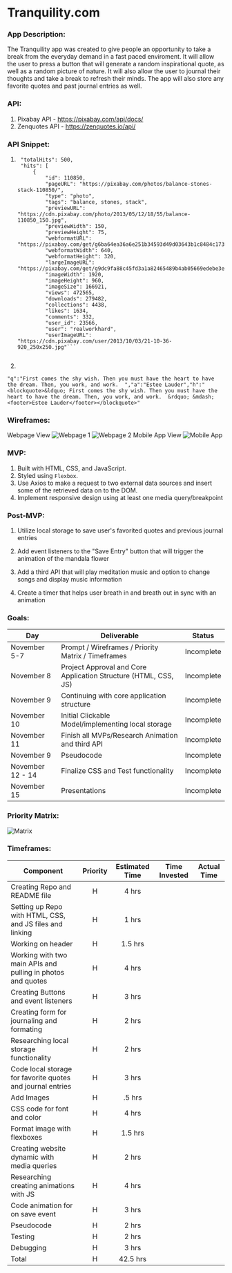 # Tranquility.com

### App Description:
The Tranquility app was created to give people an opportunity to take a break from the everyday demand in a fast paced enviroment. It will allow the user to press a button that will generate a random inspirational quote, as well as a random picture of nature. It will also allow the user to journal their thoughts and take a break to refresh their minds. The app will also store any favorite quotes and past journal entries as well.
### API:
1. Pixabay API - https://pixabay.com/api/docs/
2. Zenquotes API - https://zenquotes.io/api/
### API Snippet: 
1.
   ```"total": 5062,
    "totalHits": 500,
    "hits": [
        {
            "id": 110850,
            "pageURL": "https://pixabay.com/photos/balance-stones-stack-110850/",
            "type": "photo",
            "tags": "balance, stones, stack",
            "previewURL": "https://cdn.pixabay.com/photo/2013/05/12/18/55/balance-110850_150.jpg",
            "previewWidth": 150,
            "previewHeight": 75,
            "webformatURL": "https://pixabay.com/get/g6ba64ea36a6e251b34593d49d03643b1c8484c1733ab4ab266995ee5ffeef6d6b877f51758fcb81852202c39ab4becbb_640.jpg",
            "webformatWidth": 640,
            "webformatHeight": 320,
            "largeImageURL": "https://pixabay.com/get/g9dc9fa88c45fd3a1a82465489b4ab05669edebe3ec7df0d27b842f8166941eb5408a10091decdd3ef3e21ae67d3bfd51dc48169ad89e9bbac5d54ce198e4a1b4_1280.jpg",
            "imageWidth": 1920,
            "imageHeight": 960,
            "imageSize": 166921,
            "views": 472565,
            "downloads": 279482,
            "collections": 4438,
            "likes": 1634,
            "comments": 332,
            "user_id": 23566,
            "user": "realworkhard",
            "userImageURL": "https://cdn.pixabay.com/user/2013/10/03/21-10-36-920_250x250.jpg"```
        

2. 
```
"q":"First comes the shy wish. Then you must have the heart to have the dream. Then, you work, and work.  ","a":"Estee Lauder","h":"<blockquote>&ldquo; First comes the shy wish. Then you must have the heart to have the dream. Then, you work, and work.  &rdquo; &mdash; <footer>Estee Lauder</footer></blockquote>"
```


### Wireframes:  
Webpage View
<img src="Pictures/Webpage_1.png" alt="Webpage 1" />
<img src="Pictures/Webpage_2.png" alt="Webpage 2" />
Mobile App View
<img src="Pictures/Mobile_App.png" alt="Mobile App" />

### MVP: 
  1. Built with HTML, CSS, and JavaScript.
  1. Styled using `Flexbox`.
  1. Use Axios to make a request to two external data sources and insert some of the retrieved data on to the DOM.
  1. Implement responsive design using at least one media query/breakpoint 
   
### Post-MVP: 
  1. Utilize local storage to save user's favorited quotes and previous journal entries 
  1. Add event listeners to the "Save Entry" button that will trigger the animation of the mandala flower

  1. Add a third API that will play meditation music and option to change songs and display music information

  1. Create a timer that helps user breath in and breath out in sync with an animation 
### Goals: 
|  Day | Deliverable | Status
|---|---| ---|
|November 5-7| Prompt / Wireframes / Priority Matrix / Timeframes | Incomplete
|November 8| Project Approval and Core Application Structure (HTML, CSS, JS) | Incomplete
|November 9| Continuing with core application structure| Incomplete
|November 10| Initial Clickable Model/implementing local storage| Incomplete
|November 11| Finish all MVPs/Research Animation and third API | Incomplete
|November 9| Pseudocode | Incomplete
|November 12 - 14 | Finalize CSS and Test functionality | Incomplete
|November 15| Presentations | Incomplete
### Priority Matrix: 
<img src="Pictures/Matrix.png" alt="Matrix" />

### Timeframes: 
| Component | Priority | Estimated Time | Time Invested | Actual Time |
| --- | :---: |  :---: | :---: | :---: |
| Creating Repo and README file | H | 4 hrs|  |  |
| Setting up Repo with HTML, CSS, and JS files and linking | H | 1 hrs|  |  |
| Working on header | H | 1.5 hrs|  |  |
| Working with two main APIs and pulling in photos and quotes| H | 4 hrs|  |  |
| Creating Buttons and event listeners | H | 3 hrs|  |  |
| Creating form for journaling and formating | H | 2 hrs|  |  |
| Researching local storage functionality | H | 2 hrs|  |  |
| Code local storage for favorite quotes and journal entries| H | 3 hrs|  |  |
| Add Images | H | .5 hrs|  |  |
| CSS code for font and color | H | 4 hrs|  |  |
| Format image with flexboxes | H | 1.5 hrs|  |  |
| Creating website dynamic with media queries  | H | 2 hrs|  |  |
| Researching creating animations with JS | H | 4 hrs|  |  |
| Code animation for on save event | H | 3 hrs|  |  |
| Pseudocode | H | 2 hrs|  |  |
| Testing | H | 2 hrs|  |  |
| Debugging | H | 3 hrs|  |  |
| Total | H | 42.5 hrs|  |  |
